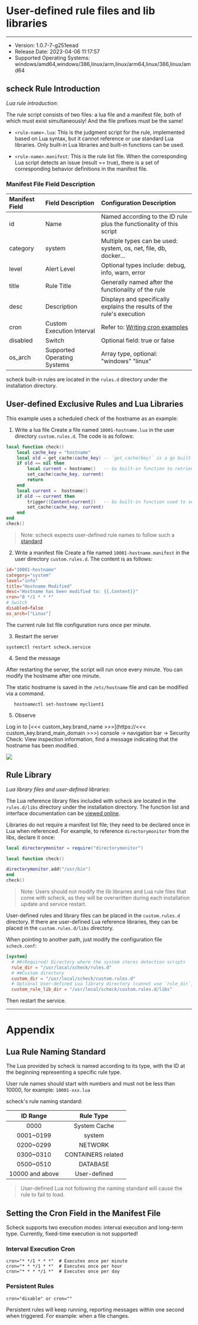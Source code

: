 # User-defined rule files and lib libraries
---

- Version: 1.0.7-7-g251eead
- Release Date: 2023-04-06 11:17:57
- Supported Operating Systems: windows/amd64,windows/386,linux/arm,linux/arm64,linux/386,linux/amd64

## scheck Rule Introduction
*Lua rule introduction*:

The rule script consists of two files: a lua file and a manifest file, both of which must exist simultaneously! And the file prefixes must be the same!

- `<rule-name>.lua`: This is the judgment script for the rule, implemented based on Lua syntax, but it cannot reference or use standard Lua libraries. Only built-in Lua libraries and built-in functions can be used.

- `<rule-name>.manifest`: This is the rule list file. When the corresponding Lua script detects an issue (result == true), there is a set of corresponding behavior definitions in the manifest file.

### Manifest File Field Description

| Manifest Field | Field Description | Configuration Description |
| :--- | :---- | :---- |
| id | Name | Named according to the ID rule plus the functionality of this script |
| category | system | Multiple types can be used: system, os, net, file, db, docker... |
| level | Alert Level | Optional types include: debug, info, warn, error |
| title | Rule Title | Generally named after the functionality of the rule |
| desc | Description | Displays and specifically explains the results of the rule's execution |
| cron | Custom Execution Interval | Refer to: [Writing cron examples](#writing-cron) |
| disabled | Switch | Optional field: true or false |
| os_arch | Supported Operating Systems | Array type, optional: "windows" "linux" |


scheck built-in rules are located in the `rules.d` directory under the installation directory.

## User-defined Exclusive Rules and Lua Libraries
This example uses a scheduled check of the hostname as an example:
1. Write a lua file
Create a file named `10001-hostname.lua` in the user directory `custom.rules.d`. The code is as follows:
``` lua
local function check()
    local cache_key = "hostname"
    local old = get_cache(cache_key) -- `get_cache(key)` is a go built-in function used for Lua script caching, paired with `set_cache(cache_key, current)`
    if old == nil then
        local current = hostname()   -- Go built-in function to retrieve the hostname
        set_cache(cache_key, current)
        return
    end
    local current =  hostname()
    if old ~= current then
        trigger({Content=current})   -- Go built-in function used to send messages to datakit or local logs
        set_cache(cache_key, current)
    end
end
check()
```

> Note: scheck expects user-defined rule names to follow such a [standard](#lua-rule-naming-standard)

2. Write a manifest file
Create a file named `10001-hostname.manifest` in the user directory `custom.rules.d`. The content is as follows:

``` toml
id="10001-hostname"
category="system"
level="info"
title="Hostname Modified"
desc="Hostname has been modified to: {{.Content}}"
cron="0 */1 * * *"
# Switch
disabled=false
os_arch=["Linux"]

```

The current rule list file configuration runs once per minute.


3. Restart the server

```shell
systemctl restart scheck.service
```

4. Send the message

After restarting the server, the script will run once every minute. You can modify the hostname after one minute.

The static hostname is saved in the `/etc/hostname` file and can be modified via a command.

``` shell
   hostnamectl set-hostname myclient1
```

5. Observe

Log in to [<<< custom_key.brand_name >>>](https://<<< custom_key.brand_main_domain >>>) console -> navigation bar -> Security Check: View inspection information, find a message indicating that the hostname has been modified.

   ![](img/image-hostname.png)


## Rule Library
*Lua library files and user-defined libraries*:

The Lua reference library files included with scheck are located in the `rules.d/libs` directory under the installation directory. The function list and interface documentation can be [viewed online](funcs.md).

Libraries do not require a manifest list file; they need to be declared once in Lua when referenced. For example, to reference `directorymonitor` from the libs, declare it once:

```lua
local directorymonitor = require("directorymonitor")

local function check()

directorymonitor.add("/usr/bin")
end
check()
```

> Note: Users should not modify the lib libraries and Lua rule files that come with scheck, as they will be overwritten during each installation update and service restart.


User-defined rules and library files can be placed in the `custom.rules.d` directory. If there are user-defined Lua reference libraries, they can be placed in the `custom.rules.d/libs` directory.

When pointing to another path, just modify the configuration file `scheck.conf`:

``` toml
[system]
  # ##(Required) Directory where the system stores detection scripts
  rule_dir = "/usr/local/scheck/rules.d"
  # ##Custom directory
  custom_dir = "/usr/local/scheck/custom.rules.d"
  # Optional User-defined Lua library directory (cannot use `rule_dir`, default is the libs subdirectory under the user directory)
  custom_rule_lib_dir = "/usr/local/scheck/custom.rules.d/libs"
```
Then restart the service.

-------------------
# Appendix

## Lua Rule Naming Standard

The Lua provided by scheck is named according to its type, with the ID at the beginning representing a specific rule type.

User rule names should start with numbers and must not be less than 10000, for example: `10001-xxx.lua`

scheck's rule naming standard:

| ID Range | Rule Type |
| :---: | :----: |
| 0000 | System Cache |
| 0001~0199 | system |
| 0200~0299 | NETWORK |
| 0300~0310 | CONTAINERS related |
| 0500~0510 | DATABASE |
| 10000 and above | User-defined |

> User-defined Lua not following the naming standard will cause the rule to fail to load.

## Setting the Cron Field in the Manifest File
Scheck supports two execution modes: interval execution and long-term type. Currently, fixed-time execution is not supported!

### Interval Execution Cron
```shell
cron="* */1 * * *"  # Executes once per minute
cron="* * */1 * *"  # Executes once per hour
cron="* * * */1 *"  # Executes once per day
```
### Persistent Rules

```shell
cron="disable" or cron=""  
```

Persistent rules will keep running, reporting messages within one second when triggered. For example: when a file changes.